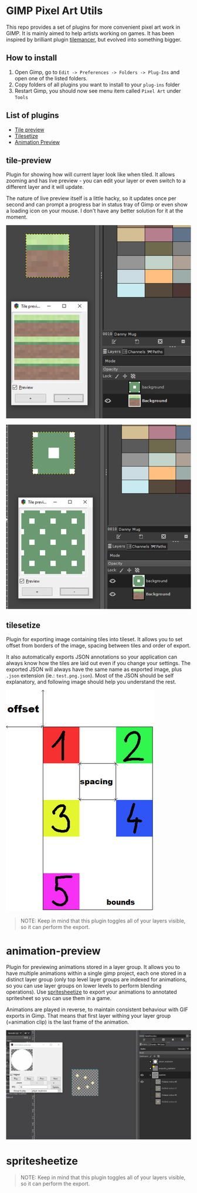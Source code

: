 # GIMP Pixel Art Utils

This repo provides a set of plugins for more convenient pixel art work in GIMP. It is mainly aimed to help artists working on games. It has been inspired by brilliant plugin [tilemancer](https://github.com/malteehrlen/tilemancer), but evolved into something bigger.

## How to install

 1) Open Gimp, go to `Edit -> Preferences -> Folders -> Plug-Ins` and open one of the listed folders.
 2) Copy folders of all plugins you want to install to your `plug-ins` folder
 3) Restart Gimp, you should now see menu item called `Pixel Art` under `Tools`

## List of plugins

 * [Tile preview](#tile-preview)
 * [Tilesetize](#tilesetize)
 * [Animation Preview](#animation-preview)

## tile-preview

Plugin for showing how will current layer look like when tiled. It allows zooming and has live preview - you can edit your layer or even switch to a different layer and it will update.

The nature of live preview itself is a little hacky, so it updates once per second and can prompt a progress bar in status tray of Gimp or even show a loading icon on your mouse. I don't have any better solution for it at the moment.

![Tile preview 1](docs/tile_preview1.png)

![Tile preview 2](docs/tile_preview2.png)

## tilesetize

Plugin for exporting image containing tiles into tileset. It allows you to set offset from borders of the image, spacing between tiles and order of export.

It also automatically exports JSON annotations so your application can always know how the tiles are laid out even if you change your settings. The exported JSON will always have the same name as exported image, plus `.json` extension (ie.: `test.png.json`). Most of the JSON should be self explanatory, and following image should help you understand the rest.

![Tilesitize annotations](docs/tilesetize.png)

> NOTE: Keep in mind that this plugin toggles all of your layers visible, so it can perform the export.

# animation-preview

Plugin for previewing animations stored in a layer group. It allows you to have multiple animations within a single gimp project, each one stored in a distinct layer group (only top level layer groups are indexed for animations, so you can use layer groups on lower levels to perform blending operations). Use [spritesheetize](#spritesheetize) to export your animations to annotated spritesheet so you can use them in a game.

Animations are played in reverse, to maintain consistent behaviour with GIF exports in Gimp. That means that first layer withing your layer group (=animation clip) is the last frame of the animation.

![Preview animations](docs/animation_preview.gif)

# spritesheetize

> NOTE: Keep in mind that this plugin toggles all of your layers visible, so it can perform the export.